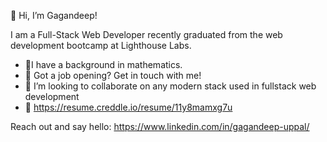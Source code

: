  👋 Hi, I’m Gagandeep!

 I am a Full-Stack Web Developer recently graduated from the web development bootcamp at Lighthouse Labs.
 
- 🔭I have a background in mathematics.
- 💼 Got a job opening? Get in touch with me!
- 👯 I’m looking to collaborate on any modern stack used in fullstack web development
- 🌱 https://resume.creddle.io/resume/11y8mamxg7u

Reach out and say hello:
https://www.linkedin.com/in/gagandeep-uppal/

